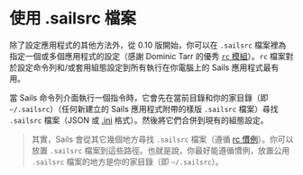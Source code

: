 # 使用 .sailsrc 檔案


除了設定應用程式的其他方法外，從 0.10 版開始，你可以在 `.sailsrc` 檔案裡為指定一個或多個應用程式的設定（感謝 Dominic Tarr 的優秀 [`rc` 模組](https://github.com/dominictarr/rc)）。`rc` 檔案對於設定命令列和/或套用組態設定到所有執行在你電腦上的 Sails 應用程式最有用。

當 Sails 命令列介面執行一個指令時，它會先在當前目錄和你的家目錄（即 `~/.sailsrc`）（任何新建立的 Sails 應用程式附帶的樣版 `.sailsrc` 檔案）尋找 `.sailsrc` 檔案（JSON 或 [.ini](http://en.wikipedia.org/wiki/INI_file) 格式）。然後將它們合併到現有的組態設定。

> 其實，Sails 會從其它幾個地方尋找 `.sailsrc` 檔案（遵循 [rc 慣例](https://github.com/dominictarr/rc#standards)）。你可以放置 `.sailsrc` 檔案到這些路徑。也就是說，你最好能遵循慣例，放置公用 `.sailsrc` 檔案的地方是你的家目錄（即 `~/.sailsrc`）。




<docmeta name="uniqueID" value="sailsrc374211">
<docmeta name="displayName" value="Using `.sailsrc` Files">

